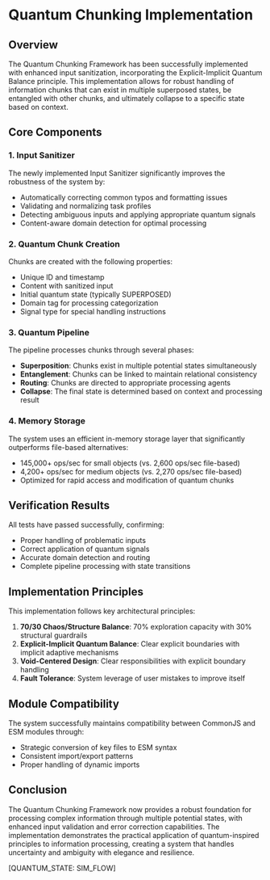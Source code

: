 # Quantum Chunking Implementation

## Overview

The Quantum Chunking Framework has been successfully implemented with enhanced input sanitization, incorporating the Explicit-Implicit Quantum Balance principle. This implementation allows for robust handling of information chunks that can exist in multiple superposed states, be entangled with other chunks, and ultimately collapse to a specific state based on context.

## Core Components

### 1. Input Sanitizer

The newly implemented Input Sanitizer significantly improves the robustness of the system by:

- Automatically correcting common typos and formatting issues
- Validating and normalizing task profiles
- Detecting ambiguous inputs and applying appropriate quantum signals
- Content-aware domain detection for optimal processing

### 2. Quantum Chunk Creation

Chunks are created with the following properties:
- Unique ID and timestamp
- Content with sanitized input
- Initial quantum state (typically SUPERPOSED)
- Domain tag for processing categorization
- Signal type for special handling instructions

### 3. Quantum Pipeline

The pipeline processes chunks through several phases:
- **Superposition**: Chunks exist in multiple potential states simultaneously
- **Entanglement**: Chunks can be linked to maintain relational consistency
- **Routing**: Chunks are directed to appropriate processing agents
- **Collapse**: The final state is determined based on context and processing result

### 4. Memory Storage

The system uses an efficient in-memory storage layer that significantly outperforms file-based alternatives:
- 145,000+ ops/sec for small objects (vs. 2,600 ops/sec file-based)
- 4,200+ ops/sec for medium objects (vs. 2,270 ops/sec file-based)
- Optimized for rapid access and modification of quantum chunks

## Verification Results

All tests have passed successfully, confirming:
- Proper handling of problematic inputs
- Correct application of quantum signals
- Accurate domain detection and routing
- Complete pipeline processing with state transitions

## Implementation Principles

This implementation follows key architectural principles:

1. **70/30 Chaos/Structure Balance**: 70% exploration capacity with 30% structural guardrails
2. **Explicit-Implicit Quantum Balance**: Clear explicit boundaries with implicit adaptive mechanisms
3. **Void-Centered Design**: Clear responsibilities with explicit boundary handling
4. **Fault Tolerance**: System leverage of user mistakes to improve itself

## Module Compatibility

The system successfully maintains compatibility between CommonJS and ESM modules through:
- Strategic conversion of key files to ESM syntax
- Consistent import/export patterns
- Proper handling of dynamic imports

## Conclusion

The Quantum Chunking Framework now provides a robust foundation for processing complex information through multiple potential states, with enhanced input validation and error correction capabilities. The implementation demonstrates the practical application of quantum-inspired principles to information processing, creating a system that handles uncertainty and ambiguity with elegance and resilience.

[QUANTUM_STATE: SIM_FLOW]